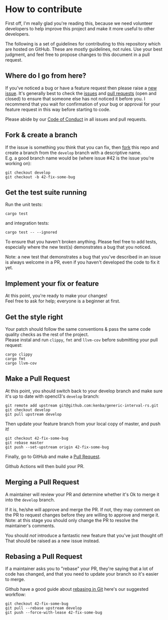 # How to contribute

First off, I'm really glad you're reading this, because we need volunteer developers to help improve this project and make it more useful to other developers.

The following is a set of guidelines for contributing to this repository  which are hosted on GitHub. These are mostly guidelines, not rules. Use your best judgment, and feel free to propose changes to this document in a pull request.

## Where do I go from here?

If you've noticed a bug or have a feature request then please raise a [new issue](https://github.com/kenba/generic-interval-rs/issues/new).
It's generally best to check the [issues](https://github.com/kenba/generic-interval-rs/issues) and [pull requests](https://github.com/kenba/generic-interval-rs/pulls) (open and closed) to ensure that someone else has not noticed it before you. I recommend that you wait for confirmation of your bug or approval for your feature request in this way before starting to code.

Please abide by our [Code of Conduct](CODE_OF_CONDUCT.md) in all issues and pull requests.

## Fork & create a branch

If the issue is something you think that you can fix, then [fork](https://docs.github.com/en/get-started/quickstart/fork-a-repo) this repo and create a branch from the `develop` branch with a descriptive name.  
E.g. a good branch name would be (where issue #42 is the issue you're working on):

```shell
git checkout develop
git checkout -b 42-fix-some-bug
```

## Get the test suite running

Run the unit tests:

```shell
cargo test
```

and integration tests:

```shell
cargo test -- --ignored
```

To ensure that you haven't broken anything.
Please feel free to add tests, especially where the new test(s) demonstrates a bug that you noticed.

Note: a new test that demonstrates a bug that you've described in an issue is always welcome in a PR, even if you haven't developed the code to fix it yet.

## Implement your fix or feature

At this point, you're ready to make your changes!  
Feel free to ask for help; everyone is a beginner at first.

## Get the style right

Your patch should follow the same conventions & pass the same code quality checks as the rest of the project.  
Please instal and run `clippy`, `fmt` and `llvm-cov` before submitting your pull request:

```shell
cargo clippy
cargo fmt
cargo llvm-cov
```

## Make a Pull Request

At this point, you should switch back to your develop branch and make sure it's up to date with opencl3's `develop` branch:

```shell
git remote add upstream git@github.com:kenba/generic-interval-rs.git
git checkout develop
git pull upstream develop
```

Then update your feature branch from your local copy of master, and push it!

```shell
git checkout 42-fix-some-bug
git rebase master
git push --set-upstream origin 42-fix-some-bug
```

Finally, go to GitHub and make a [Pull Request](https://docs.github.com/en/github/collaborating-with-pull-requests/proposing-changes-to-your-work-with-pull-requests/creating-a-pull-request).

Github Actions will then build your PR.

## Merging a Pull Request

A maintainer will review your PR and determine whether it's Ok to merge it into the `develop` branch.

If it is, he/she will approve and merge the PR. If not, they may comment on the PR to request changes before they are willing to approve and merge it.
Note: at this stage you should only change the PR to resolve the maintainer's comments.

You should *not* introduce a fantastic new feature that you've just thought of! That should be raised as a new issue instead.

## Rebasing a Pull Request

If a maintainer asks you to "rebase" your PR, they're saying that a lot of code has changed, and that you need to update your branch so it's easier to merge.

Github have a good guide about [rebasing in Git](https://docs.github.com/en/get-started/using-git/about-git-rebase) here's our suggested workflow:

```shell
git checkout 42-fix-some-bug
git pull --rebase upstream develop
git push --force-with-lease 42-fix-some-bug
```
